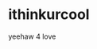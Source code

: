 # ithinkurcool
yeehaw 4 love 
<!DOCTYPE html>
<html lang="en">
<head>
    <meta charset="UTF-8">
    <meta name="viewport" content="width=device-width, initial-scale=1.0">
    <meta http-equiv="X-UA-Compatible" content="ie=edge">
    <style>
    
    body{
        font-size: 100px;
        text-align: center;
        font-family: helvetica, arial, sans-serif;
        background-color: antiquewhite;
        color:cadetblue;
        
        
    }
    
    </style>
    <title>Document</title>
</head>


<body>
    <script>
    let texte = 'this is just to say i love you and i\'m sorry we didn\'t get to hang out this weekend - i wish we could have seen grizzly man together, i always enjoy watching movies with u. see you soon <3';
    let separation = texte.split(' ');
    let longueur = separation.length;
    console.log(separation.length);

    for(i=0; i<longueur; i++){
        let ligne =document.createElement('p');
            console.log(separation[i]);
        ligne.innerHTML=separation[i];
        document.body.append(ligne);
        ligne.style.fontSize=`${200/(i+1)}px`;
    }
     
    </script>
    
</body>
</html>
